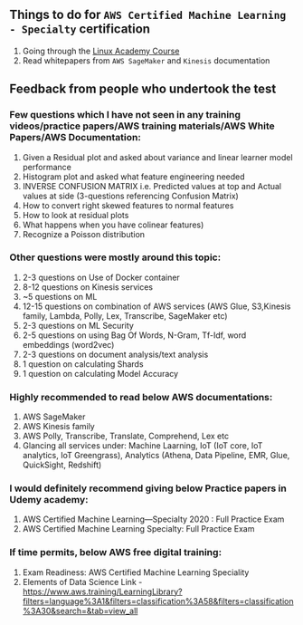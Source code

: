 ## Things to do for `AWS Certified Machine Learning - Specialty` certification

1. Going through the [Linux Academy Course](https://linuxacademy.com/cp/modules/view/id/340)
2. Read whitepapers from `AWS SageMaker` and `Kinesis` documentation

## Feedback from people who undertook the test

### Few questions which I have not seen in any training videos/practice papers/AWS training materials/AWS White Papers/AWS Documentation:
1. Given a Residual plot and asked about variance and linear learner model performance
2. Histogram plot and asked what feature engineering needed
3. INVERSE CONFUSION MATRIX i.e. Predicted values at top and Actual values at side (3-questions referencing Confusion Matrix)
4. How to convert right skewed features to normal features
5. How to look at residual plots
6. What happens when you have colinear features)
7. Recognize a Poisson distribution

### Other questions were mostly around this topic:
1. 2-3 questions on Use of Docker container
2. 8-12 questions on Kinesis services
3. ~5 questions on ML
4. 12-15 questions on combination of AWS services (AWS Glue, S3,Kinesis family, Lambda, Polly, Lex, Transcribe, SageMaker etc)
5. 2-3 questions on ML Security
6. 2-5 questions on using Bag Of Words, N-Gram, Tf-Idf, word embeddings (word2vec)
7. 2-3 questions on document analysis/text analysis
8. 1 question on calculating Shards
9. 1 question on calculating Model Accuracy

### Highly recommended to read below AWS documentations:
1. AWS SageMaker
2. AWS Kinesis family
3. AWS Polly, Transcribe, Translate, Comprehend, Lex etc
4. Glancing all services under: Machine Laarning, IoT (IoT core, IoT analytics, IoT Greengrass), Analytics (Athena, Data Pipeline, EMR, Glue, QuickSight, Redshift)

### I would definitely recommend giving below Practice papers in Udemy academy:
1. AWS Certified Machine Learning—Specialty 2020 : Full Practice Exam
2. AWS Certified Machine Learning Specialty: Full Practice Exam

### If time permits, below AWS free digital training:
1. Exam Readiness: AWS Certified Machine Learning Speciality
2. Elements of Data Science
Link - https://www.aws.training/LearningLibrary?filters=language%3A1&filters=classification%3A58&filters=classification%3A30&search=&tab=view_all
